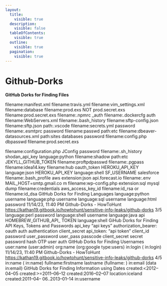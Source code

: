 ```yaml
---
layout:
  title:
    visible: true
  description:
    visible: false
  tableOfContents:
    visible: true
  outline:
    visible: true
  pagination:
    visible: true
---
```


# Github-Dorks

**GitHub Dorks for Finding Files**

filename:manifest.xml filename:travis.yml filename:vim\_settings.xml filename:database filename:prod.exs NOT prod.secret.exs filename:prod.secret.exs filename:.npmrc \_auth filename:.dockercfg auth filename:WebServers.xml filename:.bash\_history filename:sftp-config.json filename:sftp.json path:.vscode filename:secrets.yml password filename:.esmtprc password filename:passwd path:etc filename:dbeaver-datasources.xml path:sites databases password filename:config.php dbpasswd filename:prod.secret.exs

filename:configuration.php JConfig password filename:.sh\_history shodan\_api\_key language:python filename:shadow path:etc JEKYLL\_GITHUB\_TOKEN filename:proftpdpasswd filename:.pgpass filename:idea14.key filename:hub oauth\_token HEROKU\_API\_KEY language:json HEROKU\_API\_KEY language:shell SF\_USERNAME salesforce filename:.bash\_profile aws extension:json api.forecast.io filename:.env MAIL\_HOST=smtp.gmail.co m filename:wp-config.php extension:sql mysql dump filename:credentials aws\_access\_key\_id filename:id\_rsa or filename:id\_dsa GitHub Dorks for Finding Languages language:python username language:php username language:sql username language:html password 11/14/23, 11:40 PM Github-Dorks - HowToHunt https://kathan19.gitbook.io/howtohunt/sensitive-info-leaks/github-dorks 3/5 language:perl password language:shell username language:java api HOMEBREW\_GITHUB\_API\_ TOKEN language:shell GiHub Dorks for Finding API Keys, Tokens and Passwords api\_key “api keys” authorization\_bearer: oauth auth authentication client\_secret api\_token: “api token” client\_id password user\_password user\_pass passcode client\_secret secret password hash OTP user auth GitHub Dorks for Finding Usernames user:name (user:admin) org:name (org:google type:users) in:login ( in:login) 11/14/23, 11:40 PM Github-Dorks - HowToHunt https://kathan19.gitbook.io/howtohunt/sensitive-info-leaks/github-dorks 4/5 in:name ( in:name) fullname:firstname lastname (fullname: ) in:email (data in:email) GitHub Dorks for Finding Information using Dates created:<2012–04–05 created:>=2011–06–12 created:2016–02–07 location:iceland created:2011–04– 06..2013–01–14 in:username
